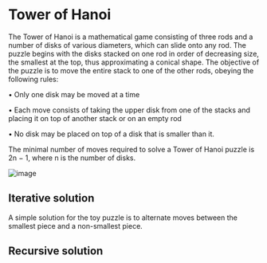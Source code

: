 # Tower of Hanoi

The Tower of Hanoi is a mathematical game consisting of three rods and a number of disks of various diameters, which can slide onto any rod. The puzzle begins with the disks stacked on one rod in order of decreasing size, the smallest at the top, thus approximating a conical shape. The objective of the puzzle is to move the entire stack to one of the other rods, obeying the following rules:

  • Only one disk may be moved at a time

  • Each move consists of taking the upper disk from one of the stacks and placing it on top of another stack or on an empty rod
  
  • No disk may be placed on top of a disk that is smaller than it.
  
The minimal number of moves required to solve a Tower of Hanoi puzzle is 2n − 1, where n is the number of disks.

![image](https://github.com/user-attachments/assets/42c87262-748a-487d-8a75-800338cbf3e7)

## Iterative solution

A simple solution for the toy puzzle is to alternate moves between the smallest piece and a non-smallest piece.

## Recursive solution
